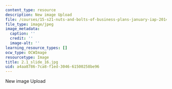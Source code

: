 ```yaml
---
content_type: resource
description: New image Upload
file: /courses/15-s21-nuts-and-bolts-of-business-plans-january-iap-2014/a4aa87867ca8f1ed304661500258be96_2.1_slide_16.jpg
file_type: image/jpeg
image_metadata:
  caption: ''
  credit: ''
  image-alt: ''
learning_resource_types: []
ocw_type: OCWImage
resourcetype: Image
title: 2.1_slide_16.jpg
uid: a4aa8786-7ca8-f1ed-3046-61500258be96
---
```

New image Upload

